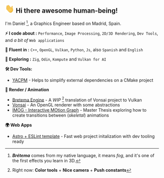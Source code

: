 ## <img src="https://github.com/byBretema/byBretema/blob/main/imgs/wave.gif?raw=true" width="30"> Hi there awesome human-being!

I'm Daniel [^1], a Graphics Engineer based on Madrid, Spain.

**⚡ I code about :** `Performance`, `Image Processing`, `2D/3D Rendering`, `Dev Tools`, and *a bit of* `Web applications`

**🙊 Fluent in :** `C++`, `OpenGL`, `Vulkan`, `Python`, `Js`, also `Spanish` and `English`

**🌳 Exploring :** `Zig`, `Odin`, `Kompute` and `Vulkan for AI`

**🛠️ Dev Tools:**
- [YACPM](https://github.com/byBretema/yacpm) - Helps to simplify external dependencies on a CMake project

**🧊 Render / Animation**
- [Bretema Engine](https://github.com/byBretema/bretema) - A _WIP_ [^2] translation of Vonsai project to Vulkan
- [Vonsai](https://github.com/byBretema/vonsai) - An OpenGL renderer with some abstractions
- [IMOG - Interactive MOtion Graph](https://github.com/byBretema/imog) - Master Thesis exploring how to create transitions between (_skeletal_) animations

**🌍 Web Apps**
- [Astro + ESLint template](https://github.com/byBretema/astro-eslint-template) - Fast web project initalization with dev tooling ready

[^1]: ***Brétema*** comes from my native language, it means _fog_, and it's one of the first effects you learn in 3D.
[^2]: Right now: **Color tools** + **Nice camera** + **Push constants**
